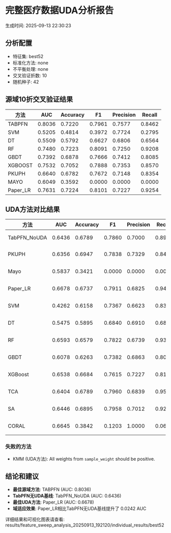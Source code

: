 # 完整医疗数据UDA分析报告

生成时间: 2025-09-13 22:30:23

## 分析配置

- 特征集: best52
- 标准化方法: none
- 不平衡处理: none
- 交叉验证折数: 10
- 随机种子: 42

## 源域10折交叉验证结果

| 方法 | AUC | Accuracy | F1 | Precision | Recall |
|------|-----|----------|----|-----------| -------|
| TABPFN | 0.8036 | 0.7220 | 0.7961 | 0.7577 | 0.8462 |
| SVM | 0.5205 | 0.4814 | 0.3972 | 0.7724 | 0.2795 |
| DT | 0.5509 | 0.5792 | 0.6627 | 0.6806 | 0.6564 |
| RF | 0.7480 | 0.7223 | 0.8091 | 0.7250 | 0.9208 |
| GBDT | 0.7392 | 0.6878 | 0.7666 | 0.7412 | 0.8085 |
| XGBOOST | 0.7532 | 0.7052 | 0.7888 | 0.7353 | 0.8570 |
| PKUPH | 0.6640 | 0.6782 | 0.7672 | 0.7148 | 0.8354 |
| MAYO | 0.6049 | 0.3592 | 0.0000 | 0.0000 | 0.0000 |
| Paper_LR | 0.7631 | 0.7224 | 0.8101 | 0.7227 | 0.9254 |

## UDA方法对比结果

| 方法 | AUC | Accuracy | F1 | Precision | Recall | 类型 |
|------|-----|----------|----|-----------| -------|------|
| TabPFN_NoUDA | 0.6436 | 0.6789 | 0.7860 | 0.7000 | 0.8960 | TabPFN基线 |
| PKUPH | 0.6356 | 0.6947 | 0.7838 | 0.7329 | 0.8474 | 传统基线 |
| Mayo | 0.5837 | 0.3421 | 0.0000 | 0.0000 | 0.0000 | 传统基线 |
| Paper_LR | 0.6678 | 0.6737 | 0.7911 | 0.6825 | 0.9429 | 传统基线 |
| SVM | 0.4262 | 0.6158 | 0.7367 | 0.6623 | 0.8391 | 机器学习基线 |
| DT | 0.5475 | 0.5895 | 0.6840 | 0.6910 | 0.6878 | 机器学习基线 |
| RF | 0.6593 | 0.6579 | 0.7822 | 0.6739 | 0.9346 | 机器学习基线 |
| GBDT | 0.6078 | 0.6263 | 0.7382 | 0.6863 | 0.8071 | 机器学习基线 |
| XGBoost | 0.6538 | 0.6684 | 0.7615 | 0.7227 | 0.8154 | 机器学习基线 |
| TCA | 0.6404 | 0.6789 | 0.7960 | 0.6839 | 0.9520 | UDA方法 |
| SA | 0.6446 | 0.6895 | 0.7958 | 0.7012 | 0.9200 | UDA方法 |
| CORAL | 0.6645 | 0.3842 | 0.1203 | 1.0000 | 0.0640 | UDA方法 |

### 失败的方法

- KMM (UDA方法): All weights from `sample_weight` should be positive.

## 结论和建议

- **最佳源域方法**: TABPFN (AUC: 0.8036)
- **TabPFN无UDA基线**: TabPFN_NoUDA (AUC: 0.6436)
- **最佳UDA方法**: Paper_LR (AUC: 0.6678)
- **域适应效果**: Paper_LR相比TabPFN无UDA基线提升了 0.0242 AUC

详细结果和可视化图表请查看: results/feature_sweep_analysis_20250913_192120/individual_results/best52
